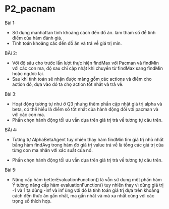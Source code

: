 # P2_pacnam

Bài 1:

- Sử dụng manhattan tính khoảng cách đến đồ ăn. làm tham số để tính điểm của hàm đánh giá.
- Tính toán khoảng các đến đồ ăn và trả về giá trị min.

BÀi 2:

- Với độ sâu cho trước lần lượt thực hiện findMax với Pacman và findMin với các con ma, độ sau chỉ cập nhật khi chuyển từ findMax sang findMin hoặc ngược lại.
- Sau khi tính toán sẽ nhận được mảng gồm các actions và điểm cho action đó, dựa vào đó ta chọ action tốt nhất và trả về.

Bài 3:

- Hoạt động tương tự như ở Q3 nhưng thêm phần cập nhật giá trị alpha và beta, có thể hiểu là điểm số tốt nhất của hành động đối với pacman và với các con ma.
- Phần chọn hành động tối ưu vẫn dựa trên giá trị trả về tương tự câu trên.

BÀi 4:

- Tương tự AlphaBetaAgent tuy nhiên thay hàm findMin tìm giá trị nhỏ nhất bằng hàm findAvg trong hàm đó giá trị value trả về là tổng các giá trị của từng con ma nhân với xác suất của nó.

- Phần chọn hành động tối ưu vẫn dựa trên giá trị trả về tương tự câu trên.

Bài 5:

- Nâng cấp hàm betterEvaluationFunction() là vẫn sử dụng một phần hàm Ý tưởng nâng cấp hàm evaluationFunction() tuy nhiên thay vì dùng giá trị -1 và 1 ta dùng -inf và inf ùng với đó là tính toán giá trị dựa trên khoảng cách đến thức ăn gần nhất, ma gần nhất và mà xa nhất cùng với các trọng số thích hợp.
